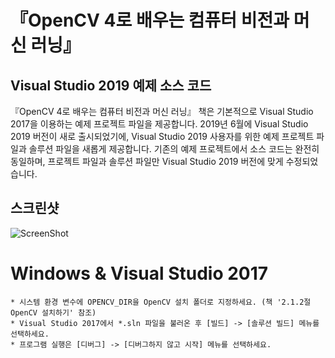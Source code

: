 # 『OpenCV 4로 배우는 컴퓨터 비전과 머신 러닝』

## Visual Studio 2019 예제 소스 코드

『OpenCV 4로 배우는 컴퓨터 비전과 머신 러닝』 책은 기본적으로 Visual Studio 2017을 이용하는 예제 프로젝트 파일을 제공합니다. 2019년 6월에 Visual Studio 2019 버전이 새로 출시되었기에, Visual Studio 2019 사용자를 위한 예제 프로젝트 파일과 솔루션 파일을 새롭게 제공합니다. 기존의 예제 프로젝트에서 소스 코드는 완전히 동일하며, 프로젝트 파일과 솔루션 파일만 Visual Studio 2019 버전에 맞게 수정되었습니다.

## 스크린샷

![ScreenShot](Screenshot.png)



# Windows & Visual Studio 2017

```
* 시스템 환경 변수에 OPENCV_DIR을 OpenCV 설치 폴더로 지정하세요. (책 '2.1.2절 OpenCV 설치하기' 참조)
* Visual Studio 2017에서 *.sln 파일을 불러온 후 [빌드] -> [솔루션 빌드] 메뉴를 선택하세요.
* 프로그램 실행은 [디버그] -> [디버그하지 않고 시작] 메뉴를 선택하세요.
```